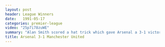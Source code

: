 ```yaml
---
layout: post
header: League Winners
date:   1991-05-17
categories: premier-league
video: "25p7i78zuWE"
summary: "Alan Smith scored a hat trick which gave Arsenal a 3-1 victory over Manchester United to secure the league title."
title: Arsenal 3-1 Manchester United
---
```


